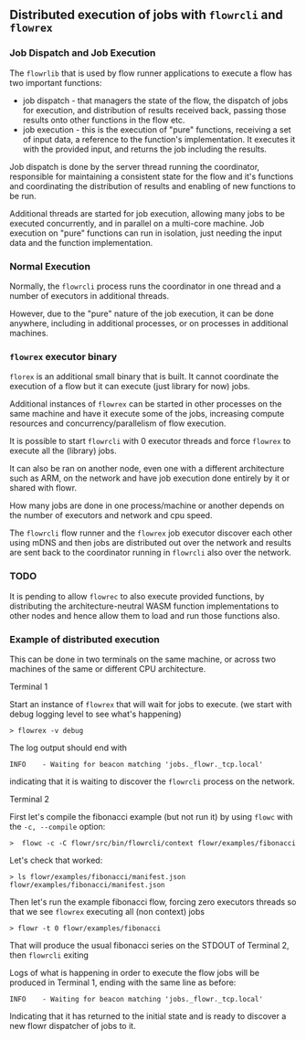 ## Distributed execution of jobs with `flowrcli` and `flowrex`

### Job Dispatch and Job Execution
The `flowrlib` that is used by flow runner applications to execute a flow has two important functions:
- job dispatch - that managers the state of the flow, the dispatch of jobs for execution, and distribution
of results received back, passing those results onto other functions in the flow etc.
- job execution - this is the execution of "pure" functions, receiving a set of input data, a reference
to the function's implementation. It executes it with the provided input, and returns the job including
the results.

Job dispatch is done by the server thread running the coordinator, responsible for maintaining a consistent 
state for the flow and it's functions and coordinating the distribution of results and enabling of
new functions to be run.

Additional threads are started for job execution, allowing many jobs to be executed concurrently, and
in parallel on a multi-core machine. Job execution on "pure" functions can run in isolation, just needing
the input data and the function implementation.

### Normal Execution
Normally, the `flowrcli` process runs the coordinator in one thread and a number of executors in additional
threads.

However, due to the "pure" nature of the job execution, it can be done anywhere, including in additional 
processes, or on processes in additional machines.

### `flowrex` executor binary
`florex` is an additional small binary that is built. 
It cannot coordinate the execution of a flow but it can execute (just library for now) jobs.

Additional instances of `flowrex` can be started in other processes on the same machine and have it 
execute some of the jobs, increasing compute resources and concurrency/parallelism of flow execution.

It is possible to start `flowrcli` with 0 executor threads and force `flowrex` to execute all the 
(library) jobs.

It can also be ran on another node, even one with a different architecture such as ARM, on the network and have job 
execution done entirely by it or shared with flowr.

How many jobs are done in one process/machine or another depends on the number of executors and network and cpu speed.

The `flowrcli` flow runner and the `flowrex` job executor discover each other using mDNS
and then jobs are distributed out over the network and results are sent back
to the coordinator running in `flowrcli` also over the network.

### TODO
It is pending to allow `flowrec` to also execute provided functions, by distributing the architecture-neutral WASM 
function implementations to other nodes and hence allow them to load and run those functions also.

### Example of distributed execution
This can be done in two terminals on the same machine, or across two machines of the same or different CPU architecture.

Terminal 1

Start an instance of `flowrex` that will wait for jobs to execute.
(we start with debug logging level to see what's happening)

`> flowrex -v debug`

The log output should end with

`INFO    - Waiting for beacon matching 'jobs._flowr._tcp.local'`

indicating that it is waiting to discover the `flowrcli` process on the network.

Terminal 2

First let's compile the fibonacci example (but not run it) by using `flowc` with the `-c, --compile` option:

`>  flowc -c -C flowr/src/bin/flowrcli/context flowr/examples/fibonacci`

Let's check that worked:

```
> ls flowr/examples/fibonacci/manifest.json
flowr/examples/fibonacci/manifest.json
```

Then let's run the example fibonacci flow, forcing zero executors threads so that we 
see `flowrex` executing all (non context) jobs

`> flowr -t 0 flowr/examples/fibonacci`

That will produce the usual fibonacci series on the STDOUT of Terminal 2, then `flowrcli` exiting

Logs of what is happening in order to execute the flow jobs will be produced in Terminal 1, ending with the same line
as before:

`INFO    - Waiting for beacon matching 'jobs._flowr._tcp.local'`

Indicating that it has returned to the initial state and is ready to discover a new flowr dispatcher of jobs to it.


